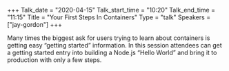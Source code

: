 +++
Talk_date = "2020-04-15"
Talk_start_time = "10:20"
Talk_end_time = "11:15"
Title = "Your First Steps In Containers"
Type = "talk"
Speakers = ["jay-gordon"]
+++

Many times the biggest ask for users trying to learn about containers is getting easy “getting started” information. In this session attendees can get a getting started entry into building a Node.js “Hello World” and bring it to production with only a few steps.
